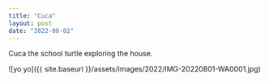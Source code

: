 ```yaml
---
title: "Cuca"
layout: post
date: "2022-08-02"
---
```


Cuca the school turtle exploring the house.

![yo yo]({{ site.baseurl }}/assets/images/2022/IMG-20220801-WA0001.jpg)
